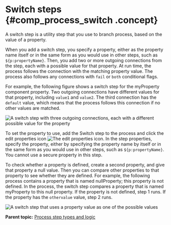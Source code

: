 # Switch steps {#comp_process_switch .concept}

A switch step is a utility step that you use to branch process, based on the value of a property.

When you add a switch step, you specify a property, either as the property name itself or in the same form as you would use in other steps, such as `${p:propertyName}`. Then, you add two or more outgoing connections from the step, each with a possible value for that property. At run time, the process follows the connection with the matching property value. The process also follows any connections with `fail` or `both` conditional flags.

For example, the following figure shows a switch step for the myProperty component property. Two outgoing connections have different values for that property, including `value1` and `value2`. The third connection has the `default` value, which means that the process follows this connection if no other values are matched.

![A switch step with three outgoing connections, each with a different possible value for the property](../images/comp_process_switch_a.gif)

To set the property to use, add the Switch step to the process and click the edit properties icon ![The edit properties icon](../images/edit_proc_step.gif). In the step properties, specify the property, either by specifying the property name by itself or in the same form as you would use in other steps, such as `${p:propertyName}`. You cannot use a secure property in this step.

To check whether a property is defined, create a second property, and give that property a null value. Then you can compare other properties to that property to see whether they are defined. For example, the following process contains a property that is named nullProperty; this property is not defined. In the process, the switch step compares a property that is named myProperty to this null property. If the property is not defined, step 1 runs. If the property has the `othervalue` value, step 2 runs.

![A switch step that uses a property value as one of the possible values](../images/comp_process_switch_b.gif)

**Parent topic:** [Process step types and logic](../topics/process_steps.md)

